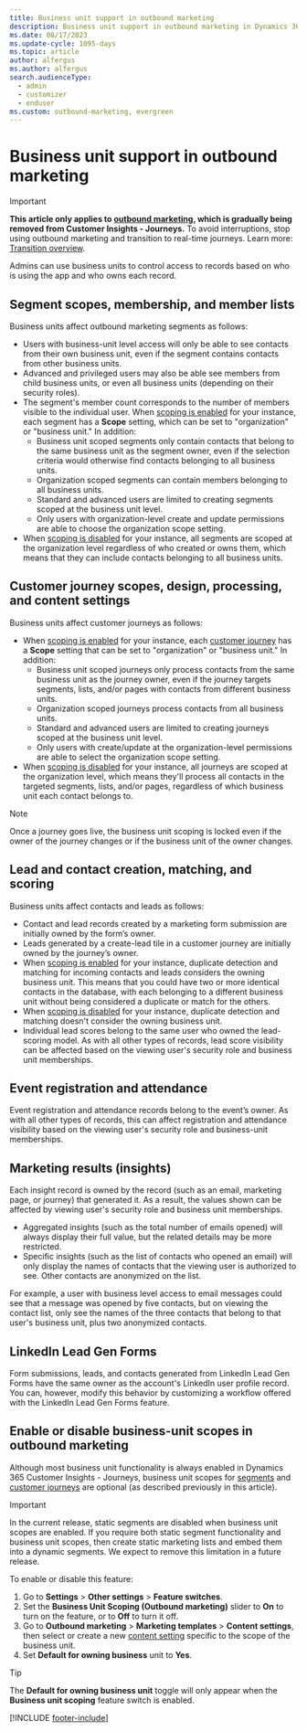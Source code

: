 ```yaml
---
title: Business unit support in outbound marketing
description: Business unit support in outbound marketing in Dynamics 365 Customer Insights - Journeys.
ms.date: 08/17/2023
ms.update-cycle: 1095-days
ms.topic: article
author: alfergus
ms.author: alfergus
search.audienceType: 
  - admin
  - customizer
  - enduser
ms.custom: outbound-marketing, evergreen
---
```


# Business unit support in outbound marketing

> [!IMPORTANT]
> **This article only applies to [outbound marketing](user-guide.md), which is gradually being removed from Customer Insights - Journeys.** To avoid interruptions, stop using outbound marketing and transition to real-time journeys. Learn more: [Transition overview](transition-overview.md).

Admins can use business units to control access to records based on who is using the app and who owns each record.

## Segment scopes, membership, and member lists

Business units affect outbound marketing segments as follows:

- Users with business-unit level access will only be able to see contacts from their own business unit, even if the segment contains contacts from other business units.
- Advanced and privileged users may also be able see members from child business units, or even all business units (depending on their security roles).
- The segment's member count corresponds to the number of members visible to the individual user. When [scoping is enabled](business-units-support-outbound-marketing.md#enable-or-disable-business-unit-scopes-in-outbound-marketing) for your instance, each segment has a **Scope** setting, which can be set to "organization" or "business unit." In addition:
    - Business unit scoped segments only contain contacts that belong to the same business unit as the segment owner, even if the selection criteria would otherwise find contacts belonging to all business units.
    - Organization scoped segments can contain members belonging to all business units.
    - Standard and advanced users are limited to creating segments scoped at the business unit level.
    - Only users with organization-level create and update permissions are able to choose the organization scope setting.
- When [scoping is disabled](business-units-support-outbound-marketing.md#enable-or-disable-business-unit-scopes-in-outbound-marketing) for your instance, all segments are scoped at the organization level regardless of who created or owns them, which means that they can include contacts belonging to all business units.

## Customer journey scopes, design, processing, and content settings

Business units affect customer journeys as follows:

- When [scoping is enabled](business-units-support-outbound-marketing.md#enable-or-disable-business-unit-scopes-in-outbound-marketing) for your instance, each [customer journey](customer-journeys-create-automated-campaigns.md) has a **Scope** setting that can be set to "organization" or "business unit." In addition:
    - Business unit scoped journeys only process contacts from the same business unit as the journey owner, even if the journey targets segments, lists, and/or pages with contacts from different business units.
    - Organization scoped journeys process contacts from all business units.
    - Standard and advanced users are limited to creating journeys scoped at the business unit level.
    - Only users with create/update at the organization-level permissions are able to select the organization scope setting.
- When [scoping is disabled](business-units-support-outbound-marketing.md#enable-or-disable-business-unit-scopes-in-outbound-marketing) for your instance, all journeys are scoped at the organization level, which means they'll process all contacts in the targeted segments, lists, and/or pages, regardless of which business unit each contact belongs to.

> [!NOTE]
> Once a journey goes live, the business unit scoping is locked even if the owner of the journey changes or if the business unit of the owner changes.

## Lead and contact creation, matching, and scoring

Business units affect contacts and leads as follows:

- Contact and lead records created by a marketing form submission are initially owned by the form’s owner.
- Leads generated by a create-lead tile in a customer journey are initially owned by the journey’s owner.
- When [scoping is enabled](business-units-support-outbound-marketing.md#enable-or-disable-business-unit-scopes-in-outbound-marketing) for your instance, duplicate detection and matching for incoming contacts and leads considers the owning business unit. This means that you could have two or more identical contacts in the database, with each belonging to a different business unit without being considered a duplicate or match for the others.
- When [scoping is disabled](business-units-support-outbound-marketing.md#enable-or-disable-business-unit-scopes-in-outbound-marketing) for your instance, duplicate detection and matching doesn't consider the owning business unit.
- Individual lead scores belong to the same user who owned the lead-scoring model. As with all other types of records, lead score visibility can be affected based on the viewing user's security role and business unit memberships.

## Event registration and attendance

Event registration and attendance records belong to the event’s owner. As with all other types of records, this can affect registration and attendance visibility based on the viewing user's security role and business-unit memberships.

## Marketing results (insights)

Each insight record is owned by the record (such as an email, marketing page, or journey) that generated it. As a result, the values shown can be affected by viewing user's security role and business unit memberships.

- Aggregated insights (such as the total number of emails opened) will always display their full value, but the related details may be more restricted.
- Specific insights (such as the list of contacts who opened an email) will only display the names of contacts that the viewing user is authorized to see. Other contacts are anonymized on the list.

For example, a user with business level access to email messages could see that a message was opened by five contacts, but on viewing the contact list, only see the names of the three contacts that belong to that user's business unit, plus two anonymized contacts.

## LinkedIn Lead Gen Forms

Form submissions, leads, and contacts generated from LinkedIn Lead Gen Forms have the same owner as the account's LinkedIn user profile record. You can, however, modify this behavior by customizing a workflow offered with the LinkedIn Lead Gen Forms feature.

## Enable or disable business-unit scopes in outbound marketing

Although most business unit functionality is always enabled in Dynamics 365 Customer Insights - Journeys, business unit scopes for [segments](business-units-support-outbound-marketing.md#segment-scopes-membership-and-member-lists) and [customer journeys](business-units-support-outbound-marketing.md#customer-journey-scopes-design-processing-and-content-settings) are optional (as described previously in this article).

> [!IMPORTANT]
> In the current release, static segments are disabled when business unit scopes are enabled. If you require both static segment functionality and business unit scopes, then create static marketing lists and embed them into a dynamic segments. We expect to remove this limitation in a future release.

To enable or disable this feature:

1. Go to **Settings** > **Other settings** > **Feature switches**.
1. Set the **Business Unit Scoping (Outbound marketing)** slider to **On** to turn on the feature, or to **Off** to turn it off.
1. Go to **Outbound marketing** > **Marketing templates** > **Content settings**, then select or create a new [content setting](dynamic-email-content.md) specific to the scope of the business unit.
1. Set **Default for owning business** unit to **Yes**.

> [!TIP]
> The **Default for owning business unit** toggle will only appear when the **Business unit scoping** feature switch is enabled.

[!INCLUDE [footer-include](./includes/footer-banner.md)]
